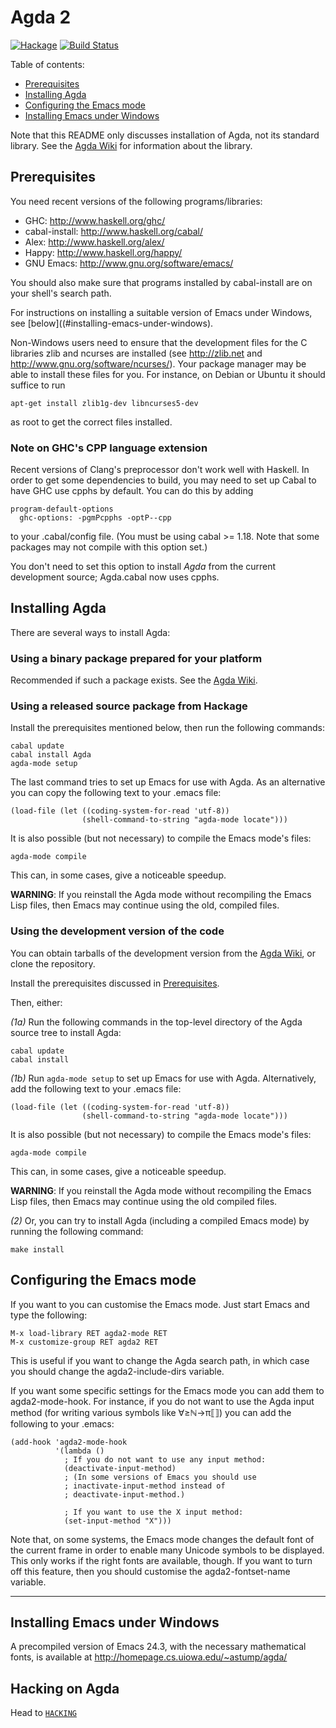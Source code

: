 Agda 2
======

[![Hackage](https://img.shields.io/hackage/v/Agda.svg)](http://hackage.haskell.org/package/Agda) [![Build Status](https://travis-ci.org/agda/agda.svg?branch=master)](https://travis-ci.org/agda/agda)

Table of contents:

* [Prerequisites](#prerequisites)
* [Installing Agda](#installing-agda)
* [Configuring the Emacs mode](#configuring-the-emacs-mode)
* [Installing Emacs under Windows](#installing-emacs-under-windows)

Note that this README only discusses installation of Agda, not its standard
library. See the [Agda Wiki][agdawiki] for information about the library.


Prerequisites
-------------

You need recent versions of the following programs/libraries:

* GHC:           http://www.haskell.org/ghc/
* cabal-install: http://www.haskell.org/cabal/
* Alex:          http://www.haskell.org/alex/
* Happy:         http://www.haskell.org/happy/
* GNU Emacs:     http://www.gnu.org/software/emacs/

You should also make sure that programs installed by cabal-install are
on your shell's search path.

For instructions on installing a suitable version of Emacs under
Windows, see [below]((#installing-emacs-under-windows).

Non-Windows users need to ensure that the development files for the C
libraries zlib and ncurses are installed (see http://zlib.net and
http://www.gnu.org/software/ncurses/). Your package manager may be
able to install these files for you. For instance, on Debian or Ubuntu
it should suffice to run

    apt-get install zlib1g-dev libncurses5-dev

as root to get the correct files installed.

### Note on GHC's CPP language extension

Recent versions of Clang's preprocessor don't work well with Haskell.
In order to get some dependencies to build, you may need to set up Cabal
to have GHC use cpphs by default. You can do this by adding

    program-default-options
      ghc-options: -pgmPcpphs -optP--cpp

to your .cabal/config file. (You must be using cabal >= 1.18. Note
that some packages may not compile with this option set.)

You don't need to set this option to install *Agda* from the current
development source; Agda.cabal now uses cpphs.


Installing Agda
---------------

There are several ways to install Agda:


### Using a binary package prepared for your platform

Recommended if such a package exists. See the [Agda Wiki][agdawiki].


### Using a released source package from Hackage

Install the prerequisites mentioned below, then run the following commands:

    cabal update
    cabal install Agda
    agda-mode setup

The last command tries to set up Emacs for use with Agda. As an alternative you
can copy the following text to your .emacs file:

    (load-file (let ((coding-system-for-read 'utf-8))
                    (shell-command-to-string "agda-mode locate")))

It is also possible (but not necessary) to compile the Emacs mode's files:

    agda-mode compile

This can, in some cases, give a noticeable speedup.

**WARNING**: If you reinstall the Agda mode without recompiling the Emacs
Lisp files, then Emacs may continue using the old, compiled files.


### Using the development version of the code

You can obtain tarballs of the development version from the [Agda
Wiki][agdawiki], or clone the repository.

Install the prerequisites discussed in [Prerequisites](#prerequisites).

Then, either:

*(1a)* Run the following commands in the top-level directory of the Agda source
tree to install Agda:

    cabal update
    cabal install

*(1b)* Run `agda-mode setup` to set up Emacs for use with Agda. Alternatively,
add the following text to your .emacs file:

    (load-file (let ((coding-system-for-read 'utf-8))
                    (shell-command-to-string "agda-mode locate")))

It is also possible (but not necessary) to compile the Emacs mode's files:

    agda-mode compile

This can, in some cases, give a noticeable speedup.

**WARNING**: If you reinstall the Agda mode without recompiling the Emacs
Lisp files, then Emacs may continue using the old compiled files.

*(2)* Or, you can try to install Agda (including a compiled Emacs mode) by
running the following command:

    make install


Configuring the Emacs mode
--------------------------

If you want to you can customise the Emacs mode. Just start Emacs and
type the following:

    M-x load-library RET agda2-mode RET
    M-x customize-group RET agda2 RET

This is useful if you want to change the Agda search path, in which
case you should change the agda2-include-dirs variable.

If you want some specific settings for the Emacs mode you can add them
to agda2-mode-hook. For instance, if you do not want to use the Agda
input method (for writing various symbols like ∀≥ℕ→π⟦⟧) you can add
the following to your .emacs:

    (add-hook 'agda2-mode-hook
              '(lambda ()
                ; If you do not want to use any input method:
                (deactivate-input-method)
                ; (In some versions of Emacs you should use
                ; inactivate-input-method instead of
                ; deactivate-input-method.)

                ; If you want to use the X input method:
                (set-input-method "X")))

Note that, on some systems, the Emacs mode changes the default font of
the current frame in order to enable many Unicode symbols to be
displayed. This only works if the right fonts are available, though.
If you want to turn off this feature, then you should customise the
agda2-fontset-name variable.

------------------------------------------------------------------------
Installing Emacs under Windows
------------------------------------------------------------------------

A precompiled version of Emacs 24.3, with the necessary mathematical
fonts, is available at http://homepage.cs.uiowa.edu/~astump/agda/

[agdawiki]: http://wiki.portal.chalmers.se/agda/pmwiki.php

Hacking on Agda
---------------

Head to [`HACKING`](https://github.com/agda/agda/blob/master/HACKING)
